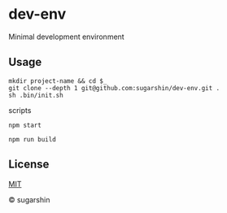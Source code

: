 # dev-env

Minimal development environment

## Usage

```shell
mkdir project-name && cd $_
git clone --depth 1 git@github.com:sugarshin/dev-env.git .
sh .bin/init.sh
```

scripts

```shell
npm start

npm run build
```

## License

[MIT](http://sugarshin.mit-license.org/)

© sugarshin
